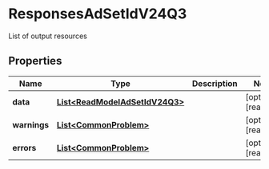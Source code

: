 

# ResponsesAdSetIdV24Q3

List of output resources

## Properties

| Name | Type | Description | Notes |
|------------ | ------------- | ------------- | -------------|
|**data** | [**List&lt;ReadModelAdSetIdV24Q3&gt;**](ReadModelAdSetIdV24Q3.md) |  |  [optional] [readonly] |
|**warnings** | [**List&lt;CommonProblem&gt;**](CommonProblem.md) |  |  [optional] [readonly] |
|**errors** | [**List&lt;CommonProblem&gt;**](CommonProblem.md) |  |  [optional] [readonly] |



